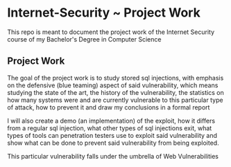 # Internet-Security ~ Project Work

This repo is meant to document the project work of the Internet Security course of my Bachelor's Degree in Computer Science

## Project Work

The goal of the project work is to study stored sql injections, with emphasis on the defensive (blue teaming) aspect of said vulnerability, which means studying the state of the art, the history of the vulnerability, the statistics on how many systems were and are currently vulnerable to this particular type of attack, how to prevent it and draw my conclusions in a formal report

I will also create a demo (an implementation) of the exploit, how it differs from a regular sql injection, what other types of sql injections exit, what types of tools can penetration testers use to exploit said vulnerability and show what can be done to prevent said vulnerability from being exploited.

This particular vulnerability falls under the umbrella of Web Vulnerabilities
